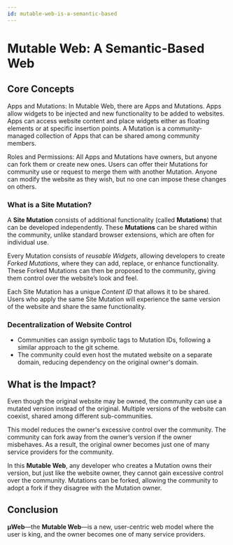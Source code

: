 ```yaml
---
id: mutable-web-is-a-semantic-based
---
```


# Mutable Web: A Semantic-Based Web

## Core Concepts

Apps and Mutations: In Mutable Web, there are Apps and Mutations. Apps allow widgets to be injected and new functionality to be added to websites. Apps can access website content and place widgets either as floating elements or at specific insertion points. A Mutation is a community-managed collection of Apps that can be shared among community members.

Roles and Permissions: All Apps and Mutations have owners, but anyone can fork them or create new ones. Users can offer their Mutations for community use or request to merge them with another Mutation. Anyone can modify the website as they wish, but no one can impose these changes on others.

### What is a Site Mutation?

A **Site Mutation** consists of additional functionality (called **Mutations**) that can be developed independently. These **Mutations** can be shared within the community, unlike standard browser extensions, which are often for individual use.

Every Mutation consists of *reusable Widgets*, allowing developers to create *Forked Mutations*, where they can add, replace, or enhance functionality. These Forked Mutations can then be proposed to the community, giving them control over the website’s look and feel.

Each Site Mutation has a unique *Content ID* that allows it to be shared. Users who apply the same Site Mutation will experience the same version of the website and share the same functionality.

### Decentralization of Website Control

- Communities can assign symbolic tags to Mutation IDs, following a similar approach to the git scheme.
- The community could even host the mutated website on a separate domain, reducing dependency on the original owner's domain.

## What is the Impact?

Even though the original website may be owned, the community can use a mutated version instead of the original. Multiple versions of the website can coexist, shared among different sub-communities.

This model reduces the owner's excessive control over the community. The community can fork away from the owner’s version if the owner misbehaves. As a result, the original owner becomes just one of many service providers for the community.

In this **Mutable Web**, any developer who creates a Mutation owns their version, but just like the website owner, they cannot gain excessive control over the community. Mutations can be forked, allowing the community to adopt a fork if they disagree with the Mutation owner.

## Conclusion

**μWeb**—the **Mutable Web**—is a new, user-centric web model where the user is king, and the owner becomes one of many service providers.

